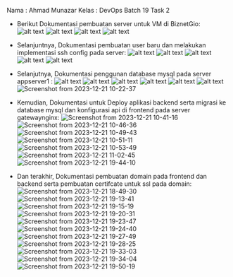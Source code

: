 Nama : Ahmad Munazar
Kelas : DevOps Batch 19
Task 2


- Berikut Dokumentasi pembuatan server untuk VM di BiznetGio:
![alt text](https://github.com/Muna-020/DEVOPS-BATCH-19/assets/74352384/4255d17f-7895-49f2-9984-45daefb5fdca?raw=true)
![alt text](https://github.com/Muna-020/DEVOPS-BATCH-19/assets/74352384/5f173bc3-f08d-4f0b-b7a0-a6231f16ba4e?raw=true)
![alt text](https://github.com/Muna-020/DEVOPS-BATCH-19/assets/74352384/af813ff7-2bf7-4364-80ad-33e0747c10df?raw=true)
![alt text](https://github.com/Muna-020/DEVOPS-BATCH-19/assets/74352384/cff6ff7e-20f5-409c-988d-6054e8746479?raw=true)

- Selanjuntnya, Dokumentasi pembuatan user baru dan melakukan implementasi ssh config pada server:
![alt text](https://github.com/Muna-020/DEVOPS-BATCH-19/assets/74352384/dfabc4ef-0cbc-415c-bc09-75a7afbc0845?raw=true)
![alt text](https://github.com/Muna-020/DEVOPS-BATCH-19/assets/74352384/ea9a7075-7062-4d9c-badb-f2a09383cd6e?raw=true)
![alt text](https://github.com/Muna-020/DEVOPS-BATCH-19/assets/74352384/48a121aa-342e-4281-ac7d-34ed149475f8?raw=true)
![alt text](https://github.com/Muna-020/DEVOPS-BATCH-19/assets/74352384/ee217b2e-eb50-4714-9a0b-bd76e5ad6437?raw=true)
![alt text](https://github.com/Muna-020/DEVOPS-BATCH-19/assets/74352384/d62dc6d9-005b-4de7-8c46-b8979a481d97?raw=true)

- Selanjutnya, Dokumentasi penggunan database mysql pada server appserver1 :
![alt text](https://github.com/Muna-020/DEVOPS-BATCH-19/assets/74352384/6e235856-6f74-45d3-860d-74a465aadf21?raw=true)
![alt text](https://github.com/Muna-020/DEVOPS-BATCH-19/assets/74352384/f4aa20c8-0055-41db-be9f-bad6b15faf55?raw=true)
![alt text](https://github.com/Muna-020/DEVOPS-BATCH-19/assets/74352384/65209687-c9e3-4656-bce7-a36516205843?raw=true)
![alt text](https://github.com/Muna-020/DEVOPS-BATCH-19/assets/74352384/1447e5b9-6bc4-4d55-b0fb-419236d298b4?raw=true)
![alt text](https://github.com/Muna-020/DEVOPS-BATCH-19/assets/74352384/65141d4b-386d-49dc-9eaf-f1fb93e0ee29?raw=true)
![alt text](https://github.com/Muna-020/DEVOPS-BATCH-19/assets/74352384/8231a185-0b6c-44a5-ae59-d17e34121ef1?raw=true)
![Screenshot from 2023-12-21 10-22-37](https://github.com/Muna-020/DEVOPS-BATCH-19/assets/74352384/9aff0cfc-9f17-4c86-817e-3c034b7d8959)

- Kemudian, Dokumentasi untuk Deploy aplikasi backend serta migrasi ke database mysql dan konfigurasi api di frontend pada server gatewaynginx:
![Screenshot from 2023-12-21 10-41-16](https://github.com/Muna-020/DEVOPS-BATCH-19/assets/74352384/f0e2ee4b-04fb-45ed-b834-ddee216db68e)
![Screenshot from 2023-12-21 10-46-36](https://github.com/Muna-020/DEVOPS-BATCH-19/assets/74352384/62a397ff-96ff-4e41-a0cc-28f9a7f0b88e)
![Screenshot from 2023-12-21 10-49-43](https://github.com/Muna-020/DEVOPS-BATCH-19/assets/74352384/a6af80c4-9c03-4071-90a8-64b1b4c4742c)
![Screenshot from 2023-12-21 10-51-11](https://github.com/Muna-020/DEVOPS-BATCH-19/assets/74352384/eb8bdec1-3660-48c5-803e-94a1737de2ec)
![Screenshot from 2023-12-21 10-53-49](https://github.com/Muna-020/DEVOPS-BATCH-19/assets/74352384/e3cb1a9d-fca2-4cc7-88c9-c8777be01fb7)
![Screenshot from 2023-12-21 11-02-45](https://github.com/Muna-020/DEVOPS-BATCH-19/assets/74352384/55801892-ad1e-4cfb-865d-912b0ff67ff8)
![Screenshot from 2023-12-21 19-44-10](https://github.com/Muna-020/DEVOPS-BATCH-19/assets/74352384/4fbd6f40-5efb-4f8c-8f8b-1623404ce113)

- Dan terakhir, Dokumentasi pembuatan domain pada frontend dan backend serta pembuatan certifcate untuk ssl pada domain:
![Screenshot from 2023-12-21 18-49-30](https://github.com/Muna-020/DEVOPS-BATCH-19/assets/74352384/5720b8a0-b5c3-476d-930a-f9d85fcf16eb)
![Screenshot from 2023-12-21 19-13-41](https://github.com/Muna-020/DEVOPS-BATCH-19/assets/74352384/94c900f9-4b55-464f-b2c8-d9e55c2c3168)
![Screenshot from 2023-12-21 19-15-19](https://github.com/Muna-020/DEVOPS-BATCH-19/assets/74352384/41577d88-9d80-4d17-9a2e-6d6deb06f4b9)
![Screenshot from 2023-12-21 19-20-31](https://github.com/Muna-020/DEVOPS-BATCH-19/assets/74352384/7e8b0ba4-17d5-45f8-ab56-48e3177d579e)
![Screenshot from 2023-12-21 19-23-47](https://github.com/Muna-020/DEVOPS-BATCH-19/assets/74352384/893bf5d8-7d39-460c-96be-3700a0d9f9fc)
![Screenshot from 2023-12-21 19-24-40](https://github.com/Muna-020/DEVOPS-BATCH-19/assets/74352384/ec906b71-94f0-4c83-a7f9-3980b7408f75)
![Screenshot from 2023-12-21 19-27-49](https://github.com/Muna-020/DEVOPS-BATCH-19/assets/74352384/e085b91f-505b-4ea7-9153-75a6ffba5f4d)
![Screenshot from 2023-12-21 19-28-25](https://github.com/Muna-020/DEVOPS-BATCH-19/assets/74352384/1f706301-a251-4b15-8f0a-b15958325b0e)
![Screenshot from 2023-12-21 19-33-03](https://github.com/Muna-020/DEVOPS-BATCH-19/assets/74352384/982b8ee6-375c-4356-a8ea-c9a933d95cd7)
![Screenshot from 2023-12-21 19-34-04](https://github.com/Muna-020/DEVOPS-BATCH-19/assets/74352384/e19c3ebc-467d-44d1-9ba1-559e1c5245a7)
![Screenshot from 2023-12-21 19-50-19](https://github.com/Muna-020/DEVOPS-BATCH-19/assets/74352384/70b9a713-b2fd-41a4-ae81-ed8fcbcbee31)
